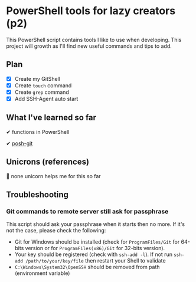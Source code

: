 # PowerShell tools for lazy creators (p2)

This PowerShell script contains tools I like to use when developing. This project will growth as I'll find new useful commands and tips to add.

## Plan

- [x] Create my GitShell
- [x] Create `touch` command
- [x] Create `grep` command
- [x] Add SSH-Agent auto start

## What I've learned so far

✔ functions in PowerShell

✔ [posh-git](https://github.com/dahlbyk/posh-git)

## Unicrons (references)

🦄 none unicorn helps me for this so far

## Troubleshooting

### Git commands to remote server still ask for passphrase

This script should ask your passphrase when it starts then no more. If it's not the case, please check the following:

- Git for Windows should be installed (check for `ProgramFiles/Git` for 64-bits version or for `ProgramFiles(x86)/Git` for 32-bits version).
- Your key should be registered (check with `ssh-add -l`). If not run `ssh-add /path/to/your/key/file` then restart your Shell to validate
- `C:\Windows\System32\OpenSSH` should be removed from path (environment variable)
